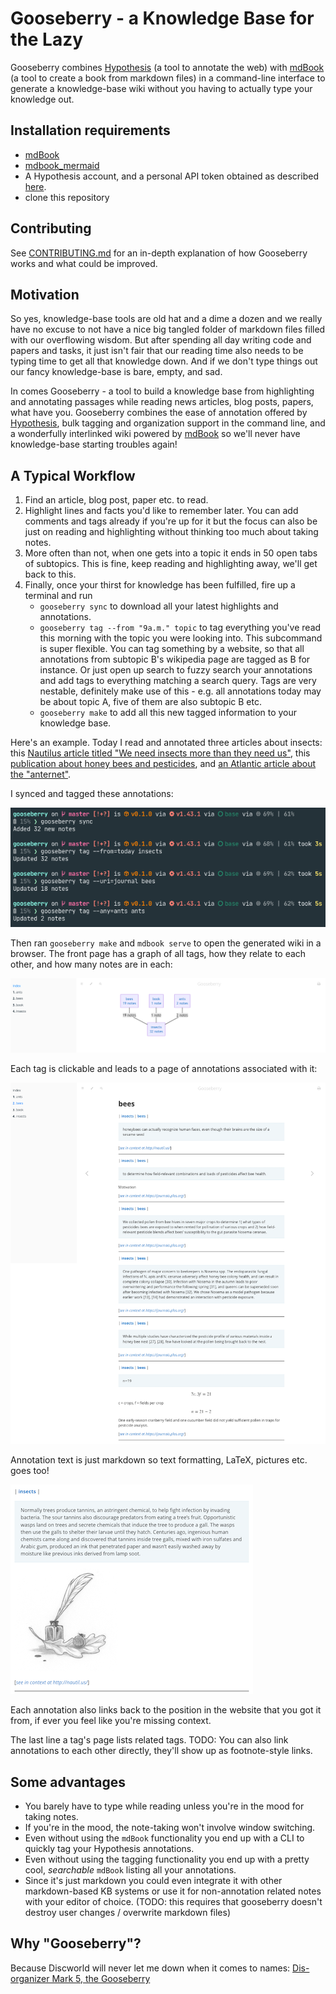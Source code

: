 # Gooseberry - a Knowledge Base for the Lazy

Gooseberry combines [Hypothesis](https://web.hypothes.is/) (a tool to annotate the web)
 with [mdBook](https://rust-lang.github.io/mdBook/) (a tool to create a book from markdown files)
  in a command-line interface to generate a knowledge-base wiki without you having to actually type your knowledge out.

## Installation requirements
* [mdBook](https://rust-lang.github.io/mdBook/index.html) 
* [mdbook_mermaid](https://docs.rs/mdbook-mermaid/0.4.2/mdbook_mermaid/index.html)
* A Hypothesis account, and a personal API token obtained as described [here](https://h.readthedocs.io/en/latest/api/authorization/).
* clone this repository

## Contributing
See [CONTRIBUTING.md](CONTRIBUTING.md) for an in-depth explanation of how Gooseberry works and what could be improved. 

## Motivation
So yes, knowledge-base tools are old hat and a dime a dozen and we really have no excuse to not have a nice big 
tangled folder of markdown files filled with our overflowing wisdom. But after spending all day writing code and papers 
and tasks, it just isn't fair that our reading time also needs to be typing time to get all that knowledge down. 
And if we don't type things out our fancy knowledge-base is bare, empty, and sad. 

In comes Gooseberry - a tool to build a knowledge base from highlighting and annotating passages while reading news articles, 
blog posts, papers, what have you. Gooseberry combines the ease of annotation offered by 
[Hypothesis](https://web.hypothes.is/), bulk tagging and organization support in the command line, 
and a wonderfully interlinked wiki powered by [mdBook](https://rust-lang.github.io/mdBook/) so we'll never have knowledge-base starting troubles again! 

## A Typical Workflow
1. Find an article, blog post, paper etc. to read.
2. Highlight lines and facts you'd like to remember later. You can add comments and tags already if you're up for it but the focus can also be just on reading and highlighting without thinking too much about taking notes. 
3. More often than not, when one gets into a topic it ends in 50 open tabs of subtopics. This is fine, keep reading and highlighting away, we'll get back to this.
4. Finally, once your thirst for knowledge has been fulfilled, fire up a terminal and run 
   + `gooseberry sync` to download all your latest highlights and annotations.
   + `gooseberry tag --from "9a.m." topic` to tag everything you've read this morning with the topic you were looking into. 
   This subcommand is super flexible. You can tag something by a website, so that all annotations from subtopic B's wikipedia page are tagged as B for instance. 
   Or just open up search to fuzzy search your annotations and add tags to everything matching a search query. 
   Tags are very nestable, definitely make use of this - e.g. all annotations today may be about topic A, five of them are also subtopic B etc.
    + `gooseberry make` to add all this new tagged information to your knowledge base.

Here's an example. Today I read and annotated three articles about insects: this [Nautilus article titled "We need insects more than they need us"](https://nautil.us/issue/73/play/we-need-insects-more-than-they-need-us),
this [publication about honey bees and pesticides](https://journals.plos.org/plosone/article?id=10.1371/journal.pone.0070182), 
and [an Atlantic article about the "anternet"](https://www.theatlantic.com/technology/archive/2012/08/lessons-from-the-anternet-what-ants-and-computers-have-in-common/261580/).

I synced and tagged these annotations:

![gooseberry sync and tag](data/images/sync_tag.png)

Then ran `gooseberry make` and `mdbook serve` to open the generated wiki in a browser. 
The front page has a graph of all tags, how they relate to each other, and how many notes are in each:

![Graph of tags](data/images/index_graph.png)

Each tag is clickable and leads to a page of annotations associated with it:

![Tag page example](data/images/wiki.png)

Annotation text is just markdown so text formatting, LaTeX, pictures etc. goes too!

![Picture example](data/images/md_picture.png)

Each annotation also links back to the position in the website that you got it from, if ever you feel like you're missing context. 

The last line a tag's page lists related tags. 
TODO: You can also link annotations to each other directly, they'll show up as footnote-style links. 

## Some advantages
* You barely have to type while reading unless you're in the mood for taking notes.
* If you're in the mood, the note-taking won't involve window switching.
* Even without using the `mdBook` functionality you end up with a CLI to quickly tag your Hypothesis annotations.
* Even without using the tagging functionality you end up with a pretty cool, _searchable_ `mdBook` listing all your annotations. 
* Since it's just markdown you could even integrate it with other markdown-based KB systems or use it for non-annotation related notes with your editor of choice. 
  (TODO: this requires that gooseberry doesn't destroy user changes / overwrite markdown files)

## Why "Gooseberry"?
Because Discworld will never let me down when it comes to names:
[Dis-organizer Mark 5, the Gooseberry](https://wiki.lspace.org/mediawiki/Dis-organiser)
